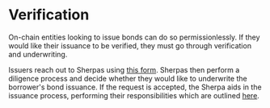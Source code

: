 # Verification

On-chain entities looking to issue bonds can do so permissionlessly. If they would like their issuance to be verified, they must go through verification and underwriting.

Issuers reach out to Sherpas using [this form](https://xudqki8dg3d.typeform.com/to/pmco6a9b). Sherpas then perform a diligence process and decide whether they would like to underwrite the borrower's bond issuance. If the request is accepted, the Sherpa aids in the issuance process, performing their responsibilities which are outlined [here](../sherpas.md).
